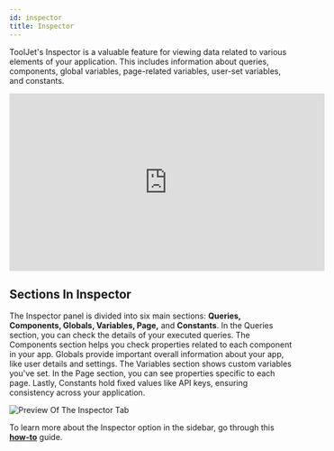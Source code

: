 ```yaml
---
id: inspector
title: Inspector
---
```


ToolJet's Inspector is a valuable feature for viewing data related to various elements of your application. This includes information about queries, components, global variables, page-related variables, user-set variables, and constants. 

<div class="video-container">
    <iframe width="560" height="315" src="https://www.youtube.com/embed/gXJYO5CRjVQ?si=duAkpWQAFSter2xg&rel=0" frameborder="0" allow="accelerometer; autoplay; encrypted-media; gyroscope; picture-in-picture" allowfullscreen></iframe>
</div>

<div style={{paddingTop:'24px', paddingBottom:'24px'}}>

## Sections In Inspector
The Inspector panel is divided into six main sections: **Queries, Components, Globals, Variables, Page,** and **Constants**. In the Queries section, you can check the details of your executed queries. The Components section helps you check properties related to each component in your app. Globals provide important overall information about your app, like user details and settings. The Variables section shows custom variables you've set. In the Page section, you can see properties specific to each page. Lastly, Constants hold fixed values like API keys, ensuring consistency across your application.

<div style={{textAlign: 'center'}}>
    <img className="screenshot-full" src="/img/tooljet-concepts/inspector/inspector-preview.png" alt="Preview Of The Inspector Tab" />
</div>

</div>

To learn more about the Inspector option in the sidebar, go through this **[how-to](../how-to/use-inspector)** guide. 